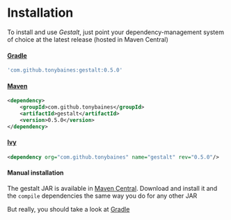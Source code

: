 # Installation
To install and use *Gestalt*, just point your dependency-management system of choice at the latest release (hosted in Maven Central)

#### [Gradle](http://gradle.org)
```groovy
'com.github.tonybaines:gestalt:0.5.0'

```


#### [Maven](http://maven.apache.org/)
```xml
<dependency>
    <groupId>com.github.tonybaines</groupId>
    <artifactId>gestalt</artifactId>
    <version>0.5.0</version>
</dependency>
```

#### [Ivy](https://ant.apache.org/ivy/)
```xml
<dependency org="com.github.tonybaines" name="gestalt" rev="0.5.0"/>
```

#### Manual installation
The gestalt JAR is available in [Maven Central](http://central.maven.org/maven2/com/github/tonybaines/gestalt/).
Download and install it and the ```compile``` dependencies the same way you do for any other JAR

But really, you should take a look at [Gradle](http://gradle.org)